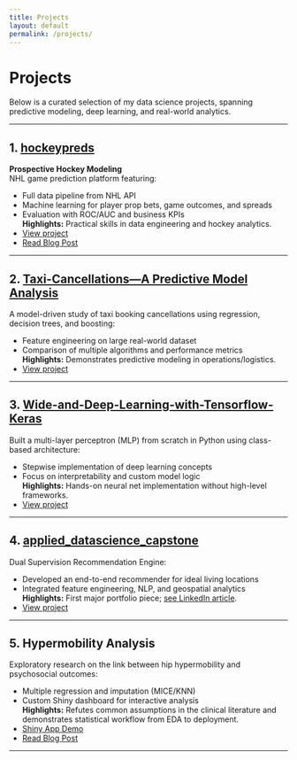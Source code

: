```yaml
---
title: Projects
layout: default
permalink: /projects/
---
```


# Projects

Below is a curated selection of my data science projects, spanning predictive modeling, deep learning, and real-world analytics.

---

## 1. [hockeypreds](https://github.com/schwill2018/hockeypreds)
**Prospective Hockey Modeling**  
NHL game prediction platform featuring:
- Full data pipeline from NHL API
- Machine learning for player prop bets, game outcomes, and spreads
- Evaluation with ROC/AUC and business KPIs  
**Highlights:** Practical skills in data engineering and hockey analytics.  
- [View project](https://github.com/schwill2018/hockeypreds)
- [Read Blog Post](/nhl_predictions_blog.html)

---

## 2. [Taxi-Cancellations—A Predictive Model Analysis](https://github.com/schwill2018/Taxi-Cancellations---A-Predictive-Model-Analysis)
A model-driven study of taxi booking cancellations using regression, decision trees, and boosting:
- Feature engineering on large real-world dataset
- Comparison of multiple algorithms and performance metrics  
**Highlights:** Demonstrates predictive modeling in operations/logistics.  
- [View project](https://github.com/schwill2018/Taxi-Cancellations---A-Predictive-Model-Analysis)

---

## 3. [Wide-and-Deep-Learning-with-Tensorflow-Keras](https://github.com/schwill2018/Wide-and-Deep-Learning-with-Tensorflow-Keras)
Built a multi-layer perceptron (MLP) from scratch in Python using class-based architecture:
- Stepwise implementation of deep learning concepts
- Focus on interpretability and custom model logic  
**Highlights:** Hands-on neural net implementation without high-level frameworks.  
- [View project](https://github.com/schwill2018/Wide-and-Deep-Learning-with-Tensorflow-Keras)

---

## 4. [applied_datascience_capstone](https://github.com/schwill2018/applied_datascience_capstone)
Dual Supervision Recommendation Engine:  
- Developed an end-to-end recommender for ideal living locations  
- Integrated feature engineering, NLP, and geospatial analytics  
**Highlights:** First major portfolio piece; [see LinkedIn article](https://www.linkedin.com/pulse/dual-supervision-recommendation-engine-find-ideal-living-schneider/).  
- [View project](https://github.com/schwill2018/applied_datascience_capstone)

---

## 5. Hypermobility Analysis  
Exploratory research on the link between hip hypermobility and psychosocial outcomes:  
- Multiple regression and imputation (MICE/KNN)
- Custom Shiny dashboard for interactive analysis  
**Highlights:** Refutes common assumptions in the clinical literature and demonstrates statistical workflow from EDA to deployment.  
- [Shiny App Demo](https://schneiderstats.shinyapps.io/hypermobility_app/)  
- [Read Blog Post](/blog/2024-12-01-hypermobility-analysis)

---

